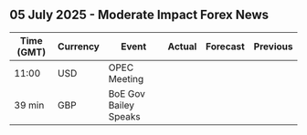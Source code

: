 ## 05 July 2025 - Moderate Impact Forex News

| Time (GMT) | Currency | Event | Actual | Forecast | Previous |
|------|----------|-------|--------|----------|----------|
| 11:00 | USD | OPEC Meeting |  |  |  |
| 39 min | GBP | BoE Gov Bailey Speaks |  |  |  |
